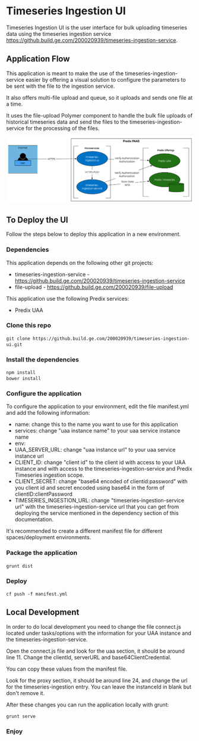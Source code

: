 # Timeseries Ingestion UI

Timeseries Ingestion UI is the user interface for bulk uploading timeseries data using the timeseries ingestion service https://github.build.ge.com/200020939/timeseries-ingestion-service.

## Application Flow

This application is meant to make the use of the timeseries-ingestion-service easier by offering a visual solution to configure the parameters to be sent with the file to the ingestion service.

It also offers multi-file upload and queue, so it uploads and sends one file at a time.

It uses the file-upload Polymer component to handle the bulk file uploads of historical timeseries data and send the files to the timeseries-ingestion-service for the processing of the files.

<img src="Flow.png" />  

## To Deploy the UI

Follow the steps below to deploy this application in a new environment.

### Dependencies

This application depends on the following other git projects:

- timeseries-ingestion-service - https://github.build.ge.com/200020939/timeseries-ingestion-service
- file-upload - https://github.build.ge.com/200020939/file-upload

This application use the following Predix services:

 - Predix UAA

### Clone this repo

```
git clone https://github.build.ge.com/200020939/timeseries-ingestion-ui.git
```

### Install the dependencies

```
npm install
bower install
```

### Configure the application

To configure the application to your environment, edit the file manifest.yml and add the following information:

- name: change this to the name you want to use for this application
- services: change "uaa instance name" to your uaa service instance name
- env:
 - UAA_SERVER_URL: change "uaa instance url" to your uaa service instance url
 - CLIENT_ID: change "client id" to the client id with access to your UAA instance and with access to the timeseries-ingestion-service and Predix Timeseries ingestion scope.
 - CLIENT_SECRET: change "base64 encoded of clientid:password" with you client id and secret encoded using base64 in the form of clientID:clientPassword
 - TIMESERIES_INGESTION_URL: change "timeseries-ingestion-service url" with the timeseries-ingestion-service url that you can get from deploying the service mentioned in the dependency section of this documentation.

It's recommended to create a different manifest file for different spaces/deployment environments.

### Package the application

```
grunt dist
```

### Deploy

```
cf push -f manifest.yml
```

## Local Development

In order to do local development you need to change the file connect.js located under tasks/options with the information for your UAA instance and the timeseries-ingestion-service.

Open the connect.js file and look for the uaa section, it should be around line 11. Change the clientId, serverURL and base64ClientCredential.

You can copy these values from the manifest file.

Look for the proxy section, it should be around line 24, and change the url for the timeseries-ingestion entry. You can leave the instanceId in blank but don't remove it.

After these changes you can run the application locally with grunt:

```
grunt serve
```

### Enjoy